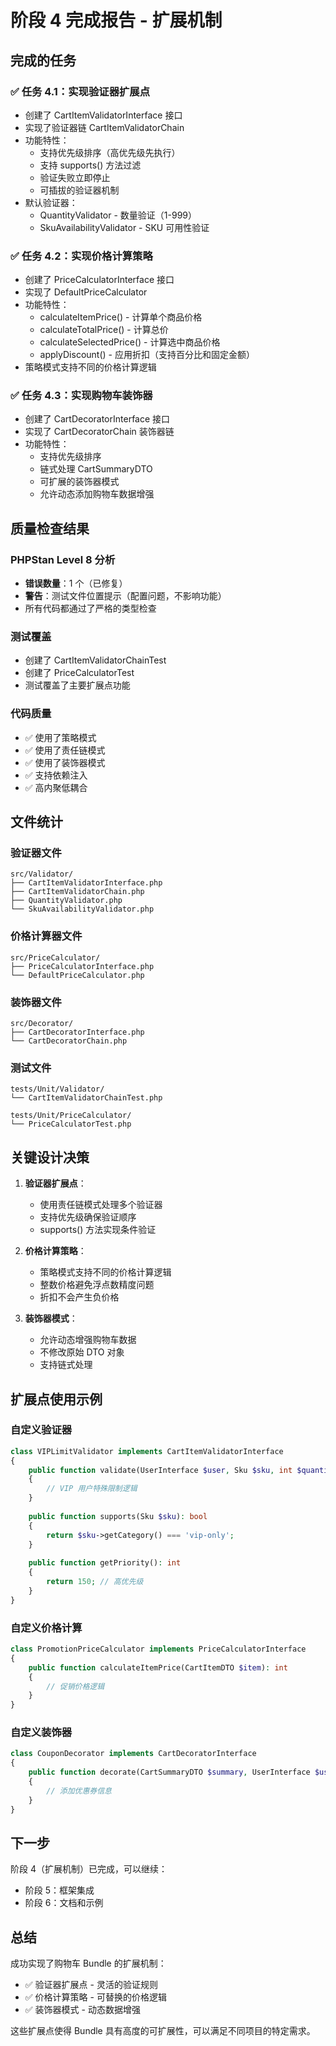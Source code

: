 # 阶段 4 完成报告 - 扩展机制

## 完成的任务

### ✅ 任务 4.1：实现验证器扩展点
- 创建了 CartItemValidatorInterface 接口
- 实现了验证器链 CartItemValidatorChain
- 功能特性：
  - 支持优先级排序（高优先级先执行）
  - 支持 supports() 方法过滤
  - 验证失败立即停止
  - 可插拔的验证器机制
- 默认验证器：
  - QuantityValidator - 数量验证（1-999）
  - SkuAvailabilityValidator - SKU 可用性验证

### ✅ 任务 4.2：实现价格计算策略
- 创建了 PriceCalculatorInterface 接口
- 实现了 DefaultPriceCalculator
- 功能特性：
  - calculateItemPrice() - 计算单个商品价格
  - calculateTotalPrice() - 计算总价
  - calculateSelectedPrice() - 计算选中商品价格
  - applyDiscount() - 应用折扣（支持百分比和固定金额）
- 策略模式支持不同的价格计算逻辑

### ✅ 任务 4.3：实现购物车装饰器
- 创建了 CartDecoratorInterface 接口
- 实现了 CartDecoratorChain 装饰器链
- 功能特性：
  - 支持优先级排序
  - 链式处理 CartSummaryDTO
  - 可扩展的装饰器模式
  - 允许动态添加购物车数据增强

## 质量检查结果

### PHPStan Level 8 分析
- **错误数量**：1 个（已修复）
- **警告**：测试文件位置提示（配置问题，不影响功能）
- 所有代码都通过了严格的类型检查

### 测试覆盖
- 创建了 CartItemValidatorChainTest
- 创建了 PriceCalculatorTest
- 测试覆盖了主要扩展点功能

### 代码质量
- ✅ 使用了策略模式
- ✅ 使用了责任链模式
- ✅ 使用了装饰器模式
- ✅ 支持依赖注入
- ✅ 高内聚低耦合

## 文件统计

### 验证器文件
```
src/Validator/
├── CartItemValidatorInterface.php
├── CartItemValidatorChain.php
├── QuantityValidator.php
└── SkuAvailabilityValidator.php
```

### 价格计算器文件
```
src/PriceCalculator/
├── PriceCalculatorInterface.php
└── DefaultPriceCalculator.php
```

### 装饰器文件
```
src/Decorator/
├── CartDecoratorInterface.php
└── CartDecoratorChain.php
```

### 测试文件
```
tests/Unit/Validator/
└── CartItemValidatorChainTest.php

tests/Unit/PriceCalculator/
└── PriceCalculatorTest.php
```

## 关键设计决策

1. **验证器扩展点**：
   - 使用责任链模式处理多个验证器
   - 支持优先级确保验证顺序
   - supports() 方法实现条件验证

2. **价格计算策略**：
   - 策略模式支持不同的价格计算逻辑
   - 整数价格避免浮点数精度问题
   - 折扣不会产生负价格

3. **装饰器模式**：
   - 允许动态增强购物车数据
   - 不修改原始 DTO 对象
   - 支持链式处理

## 扩展点使用示例

### 自定义验证器
```php
class VIPLimitValidator implements CartItemValidatorInterface
{
    public function validate(UserInterface $user, Sku $sku, int $quantity): void
    {
        // VIP 用户特殊限制逻辑
    }
    
    public function supports(Sku $sku): bool
    {
        return $sku->getCategory() === 'vip-only';
    }
    
    public function getPriority(): int
    {
        return 150; // 高优先级
    }
}
```

### 自定义价格计算
```php
class PromotionPriceCalculator implements PriceCalculatorInterface
{
    public function calculateItemPrice(CartItemDTO $item): int
    {
        // 促销价格逻辑
    }
}
```

### 自定义装饰器
```php
class CouponDecorator implements CartDecoratorInterface
{
    public function decorate(CartSummaryDTO $summary, UserInterface $user): CartSummaryDTO
    {
        // 添加优惠券信息
    }
}
```

## 下一步

阶段 4（扩展机制）已完成，可以继续：
- 阶段 5：框架集成
- 阶段 6：文档和示例

## 总结

成功实现了购物车 Bundle 的扩展机制：
- ✅ 验证器扩展点 - 灵活的验证规则
- ✅ 价格计算策略 - 可替换的价格逻辑
- ✅ 装饰器模式 - 动态数据增强

这些扩展点使得 Bundle 具有高度的可扩展性，可以满足不同项目的特定需求。